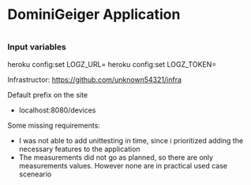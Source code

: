 <h1>DominiGeiger Application<h1>


**<h3>Input variables</h3>**

heroku config:set LOGZ_URL=<insert url>
heroku config:set LOGZ_TOKEN=<token>

Infrastructor: 
https://github.com/unknown54321/infra

Default prefix on the site
- localhost:8080/devices

Some missing requirements: 
- I was not able to add unittesting in time, since i prioritized adding the necessary features to
the application
- The measurements did not go as planned, so there are only measurements values. However 
none are in practical used case sceneario 
